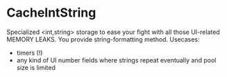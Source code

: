 # CacheIntString
Specialized <int,string> storage to ease your fight with all those UI-related MEMORY LEAKS. You provide string-formatting method.
Usecases:
- timers (!)
- any kind of UI number fields where strings repeat eventually and pool size is limited
